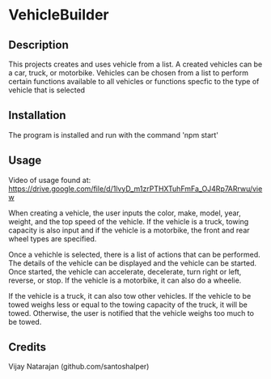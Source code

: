 # VehicleBuilder

## Description

This projects creates and uses vehicle from a list. A created vehicles can be a car, truck, or motorbike. Vehicles can be chosen from a list to perform certain functions available to all vehicles or functions specfic to the type of vehicle that is selected

## Installation

The program is installed and run with the command 'npm start'

## Usage

Video of usage found at: https://drive.google.com/file/d/1lvyD_m1zrPTHXTuhFmFa_OJ4Rp7ARrwu/view

When creating a vehicle, the user inputs the color, make, model, year, weight, and the top speed of the vehicle. If the vehicle is a truck, towing capacity is also input and if the vehicle is a motorbike, the front and rear wheel types are specified. 

Once a vehichle is selected, there is a list of actions that can be performed. The details of the vehicle can be displayed and the vehicle can be started. Once started, the vehicle can accelerate, decelerate, turn right or left, reverse, or stop. If the vehicle is a motorbike, it can also do a wheelie.

If the vehicle is a truck, it can also tow other vehicles. If the vehicle to be towed weighs less or equal to the towing capacity of the truck, it will be towed. Otherwise, the user is notified that the vehicle weighs too much to be towed. 

## Credits

Vijay Natarajan (github.com/santoshalper)
